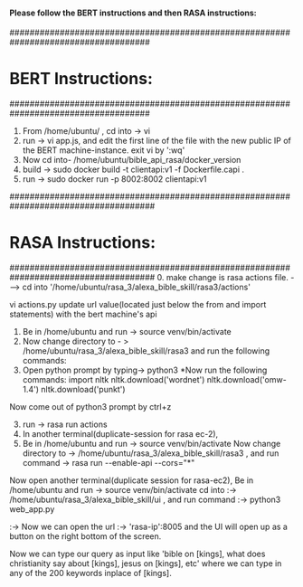 #### Please follow the BERT instructions and then RASA instructions:


####################################################################################
# BERT Instructions:
####################################################################################
1. From /home/ubuntu/ , cd into ->  vi 
2. run -> vi app.js, and edit the first line of the file with the new public IP of the BERT machine-instance. exit vi by ':wq' 
3. Now cd into- /home/ubuntu/bible_api_rasa/docker_version
3. build -> sudo docker build -t clientapi:v1 -f Dockerfile.capi .
2. run -> sudo docker run -p 8002:8002 clientapi:v1

















#####################################################################################
# RASA Instructions:
#####################################################################################
0. make change is rasa actions file.
---> cd into '/home/ubuntu/rasa_3/alexa_bible_skill/rasa3/actions'

vi actions.py
update url value(located just below the from and import statements) with the bert machine's api





1. Be in /home/ubuntu and run ->    source venv/bin/activate
2. Now change directory to - >  /home/ubuntu/rasa_3/alexa_bible_skill/rasa3    and run the following commands:
3. Open python prompt by typing->  python3
         *Now run the following commands:
import nltk
nltk.download('wordnet')
nltk.download('omw-1.4')
nltk.download('punkt') 

Now come out of python3 prompt by ctrl+z

3. run ->  rasa run actions
4. In another terminal(duplicate-session for rasa ec-2),
1. Be in /home/ubuntu and run ->    source venv/bin/activate
 Now change directory to ->  /home/ubuntu/rasa_3/alexa_bible_skill/rasa3 , and run  command -> rasa run --enable-api --cors="*" 


Now open another terminal(duplicate session for rasa-ec2),
Be in /home/ubuntu and run ->    source venv/bin/activate
 cd into :-> /home/ubuntu/rasa_3/alexa_bible_skill/ui , and run command :->
python3 web_app.py


:-> Now we can open the url :-> 'rasa-ip':8005 and the UI will open up as a button on the right bottom of the screen.



Now we can type our query as input like 'bible on [kings], what does christianity say about [kings], jesus on [kings], etc' where we can type in any of the 200 keywords inplace of [kings]. 
